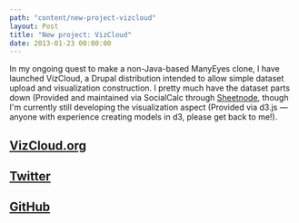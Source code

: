 ```yaml
---
path: "content/new-project-vizcloud"
layout: Post
title: "New project: VizCloud"
date: 2013-01-23 00:00:00
---
```


In my ongoing quest to make a non-Java-based ManyEyes clone, I have launched VizCloud, a Drupal distribution intended to allow simple dataset upload and visualization construction. I pretty much have the dataset parts down (Provided and maintained via SocialCalc through [Sheetnode](http://drupal.org/project/sheetnode), though I'm currently still developing the visualization aspect (Provided via d3.js — anyone with experience creating models in d3, please get back to me!).

## [VizCloud.org](http://vizcloud.org)
## [Twitter](http://www.twitter.com/vizcloud)
## [GitHub](https://github.com/aendrew/vizcloud)